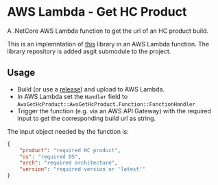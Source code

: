 # AWS Lambda - Get HC Product

A .NetCore AWS Lambda function to get the url of an HC product build.

This is an implemntation of [this](https://github.com/srdCodeSamples/lib-hc-get-build) library in an AWS Lambda function. The library repository is added asgit submodule to the project.

## Usage

* Build (or use a [release](https://github.com/srdCodeSamples/aws-lambda-get-hcproduct/releases)) and upload to AWS Lambda.
* In AWS Lambda set the `Handler` field to `AwsGetHcProduct::AwsGetHcProduct.Function::FunctionHandler`
* Trigger the function (e.g. via an AWS API Gateway) with the required input to get the corresponding build url as string.

The input object needed by the function is:

```JSON
{
	"product": "required HC product",
	"os": "required OS",
	"arch": "required architecture",
	"version": "required version or 'latest'" 
}
```
